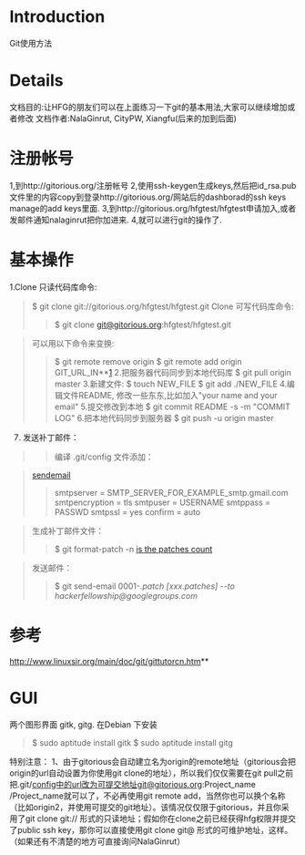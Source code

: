 # Introduction #

Git使用方法


# Details #

文档目的:让HFG的朋友们可以在上面练习一下git的基本用法,大家可以继续增加或者修改
文档作者:NalaGinrut, CityPW, Xiangfu(后来的加到后面)

# 注册帐号 #
1,到http://gitorious.org/注册帐号
2,使用ssh-keygen生成keys,然后把id\_rsa.pub文件里的内容copy到登录http://gitorious.org/网站后的dashborad的ssh
keys manage的add keys里面.
3,到http://gitorious.org/hfgtest/hfgtest申请加入,或者发邮件通知nalaginrut把你加进来.
4,就可以进行git的操作了.

# 基本操作 #
1.Clone 只读代码库命令:
> $ git clone git://gitorious.org/hfgtest/hfgtest.git
> Clone 可写代码库命令:
> > $ git clone git@gitorious.org:hfgtest/hfgtest.git

> 可以用以下命令来变换:
> > $ git remote remove origin
> > $ git remote add origin GIT\_URL\_IN**[1](1.md)
2.把服务器代码同步到本地代码库
> > $ git pull origin master
3.新建文件:
> > $ touch NEW\_FILE
> > $ git add ./NEW\_FILE
4.编辑文件README, 修改一些东东,比如加入"your name and your email"
5.提交修改到本地
> > $ git commit README -s -m "COMMIT LOG"
6.把本地代码同步到服务器
> > $ git push -u origin master
7. 发送补丁邮件：
> > 编译 .git/config 文件添加：

> [sendemail](sendemail.md)
> > smtpserver = SMTP\_SERVER\_FOR\_EXAMPLE\_smtp.gmail.com
> > smtpencryption = tls
> > smtpuser = USERNAME
> > smtppass = PASSWD
> > smtpssl = yes
> > confirm = auto

> 生成补丁邮件文件：
> > $ git format-patch -n [is the patches count](n.md)

> 发送邮件：
> > $ git send-email 0001-_.patch [xxx.patches] --to
hackerfellowship@googlegroups.com_

# 参考 #
http://www.linuxsir.org/main/doc/git/gittutorcn.htm**

# GUI #
两个图形界面 gitk, gitg. 在Debian 下安装

> $ sudo aptitude install gitk
> $ sudo aptitude install gitg

特别注意：
1、由于gitorious会自动建立名为origin的remote地址（gitorious会把origin的url自动设置为你使用git
clone的地址），所以我们仅仅需要在git
pull之前把.git/config中的url改为可提交地址git@gitorious.org:Project\_name
/Project\_name就可以了，不必再使用git remote
add，当然你也可以换个名称（比如origin2，并使用可提交的git地址）。该情况仅仅限于gitorious，并且你采用了git
clone git:// 形式的只读地址；假如你在clone之前已经获得hfg权限并提交了public ssh
key，那你可以直接使用git clone git@ 形式的可维护地址，这样。（如果还有不清楚的地方可直接询问NalaGinrut）